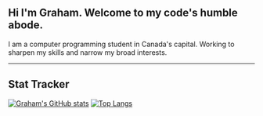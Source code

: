 ## Hi I'm Graham. Welcome to my code's humble abode.

I am a computer programming student in Canada's capital. Working to sharpen my skills and narrow my broad interests.

---

## Stat Tracker

[![Graham's GitHub stats](https://github-readme-stats.vercel.app/api?username=gecodes)](https://github.com/anuraghazra/github-readme-stats)
[![Top Langs](https://github-readme-stats.vercel.app/api/top-langs/?username=gecodes)](https://github.com/anuraghazra/github-readme-stats)
